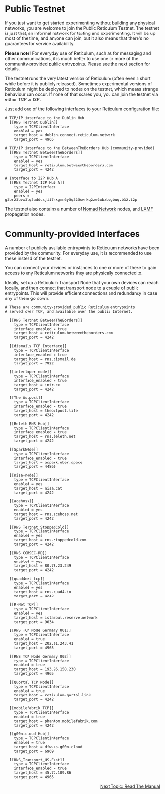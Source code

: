 # Public Testnet
If you just want to get started experimenting without building any physical networks, you are welcome to join the Public Reticulum Testnet. The testnet is just that, an informal network for testing and experimenting. It will be up most of the time, and anyone can join, but it also means that there's no guarantees for service availability.

**Please note!** For everyday use of Reticulum, such as for messaging and other communications, it is much better to use one or more of the community-provided public entrypoints. Please see the next section for details. 

The testnet runs the very latest version of Reticulum (often even a short while before it is publicly released). Sometimes experimental versions of Reticulum might be deployed to nodes on the testnet, which means strange behaviour can occur. If none of that scares you, you can join the testnet via either TCP or I2P.

Just add one of the following interfaces to your Reticulum configuration file:

```
# TCP/IP interface to the Dublin Hub
  [[RNS Testnet Dublin]]
    type = TCPClientInterface
    enabled = yes
    target_host = dublin.connect.reticulum.network
    target_port = 4965

# TCP/IP interface to the BetweenTheBorders Hub (community-provided)
  [[RNS Testnet BetweenTheBorders]]
    type = TCPClientInterface
    enabled = yes
    target_host = reticulum.betweentheborders.com
    target_port = 4242

# Interface to I2P Hub A
  [[RNS Testnet I2P Hub A]]
    type = I2PInterface
    enabled = yes
    peers = g3br23bvx3lq5uddcsjii74xgmn6y5q325ovrkq2zw2wbzbqgbuq.b32.i2p
```

The testnet also contains a number of [Nomad Network](https://github.com/markqvist/nomadnet) nodes, and [LXMF](https://github.com/markqvist/lxmf) propagation nodes.

# Community-provided Interfaces
A number of publicly available entrypoints to Reticulum networks have been provided by the community. For everyday use, it is recommended to use these instead of the testnet.

You can connect your devices or instances to one or more of these to gain access to any Reticulum networks they are physically connected to.

Ideally, set up a Reticulum Transport Node that your own devices can reach locally, and then connect that transport node to a couple of public entrypoints. This will provide efficient connections and redundancy in case any of them go down.

```
# These are community-provided public Reticulum entrypoints
# served over TCP, and available over the public Internet.

  [[RNS Testnet BetweenTheBorders]]
    type = TCPClientInterface
    interface_enabled = true
    target_host = reticulum.betweentheborders.com
    target_port = 4242

  [[dismails TCP Interface]]
    type = TCPClientInterface
    interface_enabled = true
    target_host = rns.dismail.de
    target_port = 7822

  [[interloper node]]
    type = TCPClientInterface
    interface_enabled = true
    target_host = intr.cx
    target_port = 4242

  [[The Outpost]]
    type = TCPClientInterface
    interface_enabled = true
    target_host = theoutpost.life
    target_port = 4242

  [[Beleth RNS Hub]]
    type = TCPClientInterface
    interface_enabled = true
    target_host = rns.beleth.net
    target_port = 4242

  [[SparkN0de]]
    type = TCPClientInterface
    interface_enabled = true
    target_host = aspark.uber.space
    target_port = 44860

  [[nisa-node]]
    type = TCPClientInterface
    enabled = yes
    target_host = nisa.cat
    target_port = 4242

  [[acehoss]]
    type = TCPClientInterface
    enabled = yes
    target_host = rns.acehoss.net
    target_port = 4242

  [[RNS Testnet StoppedCold]]
    type = TCPClientInterface
    enabled = yes
    target_host = rns.stoppedcold.com
    target_port = 4242

  [[RNS COMSEC-RD]]
    type = TCPClientInterface
    enabled = yes
    target_host = 80.78.23.249
    target_port = 4242

  [[quad4net tcp]]
    type = TCPClientInterface
    enabled = yes
    target_host = rns.quad4.io
    target_port = 4242

  [[R-Net TCP]]
    type = TCPClientInterface
    enabled = yes
    target_host = istanbul.reserve.network
    target_port = 9034

  [[RNS TCP Node Germany 001]]
    type = TCPClientInterface
    enabled = true
    target_host = 202.61.243.41
    target_port = 4965

  [[RNS TCP Node Germany 002]]
    type = TCPClientInterface
    enabled = true
    target_host = 193.26.158.230
    target_port = 4965

  [[Quortal TCP Node]]
    type = TCPClientInterface
    enabled = true
    target_host = reticulum.qortal.link
    target_port = 4242

  [[mobilefabrik TCP]]
    type = TCPClientInterface
    enabled = true
    target_host = phantom.mobilefabrik.com
    target_port = 4242

  [[g00n.cloud Hub]]
    type = TCPClientInterface
    enabled = true
    target_host = dfw.us.g00n.cloud
    target_port = 6969

  [[RNS_Transport_US-East]]
    type = TCPClientInterface
    interface_enabled = true
    target_host = 45.77.109.86
    target_port = 4965

```

<p align="right"><a href="docs.html">Next Topic: Read The Manual</a></p>
